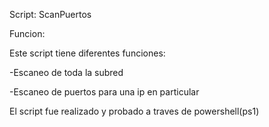 Script: ScanPuertos

Funcion: 

Este script tiene diferentes funciones:

-Escaneo de toda la subred

-Escaneo de puertos para una ip en particular

El script fue realizado y probado a traves de powershell(ps1)
